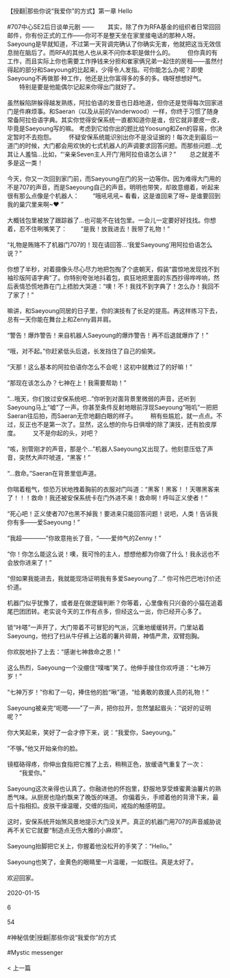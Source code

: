 <br/><br/>【授翻|那些你说“我爱你”的方式】第一章 Hello<br/><br/>#707中心SE2后日谈单元剧 —— 　　其实，除了作为RFA基金的组织者日常回回邮件，你有份正式的工作——你可不是整天坐在家里接电话的那种人呀。Saeyoung是早就知道，不过第一天背调完确认了你确实无害，他就把这当无效信息抛在脑后了。而RFA的其他人也从来不问你本职是做什么的。 　　但你真的有工作，而且实际上你也需要工作挣钱来分担和崔家俩兄弟一起住的房租——虽然付得起的部分和Saeyoung的比起来，少得令人发指。可你能怎么办呢？即使Saeyoung不再做那·种工作，他还是比你富得多的多的多。嗨呀想想好气。 　　特别是要是他能偶尔记起来你得出门就好了。<br/><br/>虽然躲陷阱躲得越发熟练，阿拉伯语的发音也日趋地道，但你还是觉得每次回家进门是件麻烦事。和Saeran（以及从前的Vanderwood）一样，你终于习惯了随身常备阿拉伯语字典。其实你觉得安保系统一直都知道你是谁，但它就非要皮一皮，毕竟是Saeyoung写的嘛。 考虑到它给你出的题比给Yoosung和Zen的容易，你决定暂时不去抱怨。 　　怀疑安保系统能识别出你不是没证据的！每次走到最后一道门的时候，大门都会用欢快的七式机器人的声调要求回答问题。而那些问题...尤其让人羞恼...比如，“‘亲亲Seven主人开门’用阿拉伯语怎么讲？” 　　总之就差不多是这一类！<br/><br/>今天，你又一次回到家门前，而Saeyoung在门的另一边等你。因为难得大门用的不是707的声音，而是Saeyoung自己的声音。明明也带笑，却故意绷着，听起来很有那么点像是个机器人： 　　“哦吼吼吼~ 看看，这是谁回来了呀~ 是谁要回到我的巢穴里来啊~❤ ”<br/><br/>大概钱包里被放了跟踪器了...也可能不在钱包里。一会儿一定要好好找找。你想着，忍不住咧嘴笑了： 　　“是我！放我进去！我带了礼物！”<br/><br/>“礼物是贿赂不了机器门707的！现在请回答...‘我爱Saeyoung’用阿拉伯语怎么说？”<br/><br/>你想了半秒，对着摄像头尽心尽力地把包掏了个底朝天，假装“震惊地发现找不到袖珍版阿语字典”了。你特别夸张地抖着包，疯狂地把里面的东西抄得哗哗响，然后表情恐慌地靠在门上捂脸大哭道：“噢！不！我找不到字典了！怎么办！我回不了家了！”<br/><br/>嘛讲，和Saeyoung同居的日子里，你的演技有了长足的提高。再这样练习下去，总有一天你能在舞台上和Zenny肩并肩。<br/><br/>“警告！爆炸警告！来自机器人Saeyoung的爆炸警告！再不后退就爆炸了！”<br/><br/>“哦，对不起。”你赶紧低头后退，长发挡住了自己的偷笑。<br/><br/>“天那！这么基本的阿拉伯语你怎么不会呢！这初中就教过了的好嘛！”<br/><br/>“那现在该怎么办？七神在上！我需要帮助！”<br/><br/>“...哦天，你们放过安保系统吧...”你听到对面背景里微弱的声音，还听到Saeyoung马上“嘘”了一声。你甚至条件反射地眼前浮现Saeyoung“啪叽”一把把Saeran往后拍，而Saeran无奈地翻白眼的样子。 　　稍有些尴尬，就一点点。不过，反正也不是第一次了。显然，这么想的你与日俱增的除了演技，还有脸皮厚度。 　　又不是你起的头，对吧？<br/><br/>“咳，别管刚才的声音，那是个...”机器人Saeyoung又出现了。他刻意压低了声音，突然大声吓唬道，“黑客！”<br/><br/>“...救命。”Saeran在背景里低声道。<br/><br/>你喘着粗气，惊恐万状地拽着胸前的衣服对门叫道：“黑客！黑客！！天哪黑客来了！！！救命！我还被安保系统卡在门外进不来！救命啊！呼叫正义使者！”<br/><br/>“死心吧！正义使者707也黑不掉我！要进来只能回答问题！说吧，人类！告诉我你有多——爱Saeyoung！”<br/><br/>“我超————”你故意拖长了音，“——爱帅气的Zenny！”<br/><br/>“你！你怎么能这么说！噢，我可怜的主人，想想他都为你做了什么！我永远也不会放你进来了！”<br/><br/>“但如果我能进去，我就能现场证明我有多爱Saeyoung了...” 你可怜巴巴地讨价还价道。<br/><br/>机器门似乎犹豫了，或者是在做逻辑判断？你等着，心里像有只兴奋的小猫在追着尾巴团团转。老实说今天的工作有点多，但经这么一出，你已经开心多了。<br/><br/>锁“咔嗒”一声开了，大门带着不可冒犯的气派，沉重地缓缓转开。门里站着Saeyoung，他扫了扫从牛仔裤上沾着的薯片碎屑，神情严肃，双臂抱胸。<br/><br/>你欢脱地扑了上去：“感谢七神救命之恩！”<br/><br/>这么热烈，Saeyoung一个没绷住“噗嗤”笑了。他伸手接住你欢呼道：“七神万岁！”<br/><br/>“七神万岁！”你和了一句，捧住他的脸“啾”道，“给勇敢的救援人员的礼物！”<br/><br/>Saeyoung被亲完“呃嗯——”了一声，把你拉开，忽然皱起眉头：“说好的证明呢？”<br/><br/>你大笑起来，笑好了一会才停下来，说：“我爱你，Saeyoung。”<br/><br/>“不够。”他又开始亲你的脸。<br/><br/>镜框硌得疼，你伸出食指把它推了上去，稍稍正色，放缓语气重复了一次： 　　“我爱你。”<br/><br/>Saeyoung这次亲得也认真了。你融进他的怀抱里，舒服地享受蜂蜜黄油薯片的熟悉气味。从厨房也隐约飘来了晚饭的味道。 你偏着头，手顺着他的背滑下来，最后十指相扣。皮肤干燥温暖，交缠的指间，戒指的触感明显。<br/><br/>这时，安保系统开始煞风景地提示大门没关严。真正的机器门用707的声音威胁说再不关它它就要“制造点无伤大雅的小麻烦”。<br/><br/>Saeyoung抬脚把它关上，你握着他没松开的手笑了：“Hello。”<br/><br/>Saeyoung也笑了，金黄色的眼睛里一片温暖，一如既往。真是太好了。<br/><br/>欢迎回家。<br/><br/>2020-01-15<br/><br/>6<br/><br/>54<br/><br/>#神秘信使|授翻|那些你说“我爱你”的方式<br/><br/>#Mystic messenger<br/><br/>< 上一篇<br/><br/>